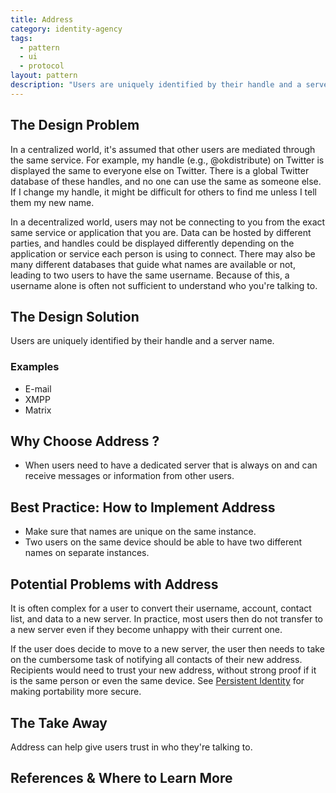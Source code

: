```yaml
---
title: Address
category: identity-agency
tags:
  - pattern
  - ui
  - protocol
layout: pattern
description: "Users are uniquely identified by their handle and a server name."
---
```


## The Design Problem

In a centralized world, it's assumed that other users are mediated through the
same service. For example, my handle (e.g., @okdistribute) on Twitter is
displayed the same to everyone else on Twitter. There is a global Twitter
database of these handles, and no one can use the same as someone else. If
I change my handle, it might be difficult for others to find me unless I tell
them my new name.

In a decentralized world, users may not be connecting to you from the exact
same service or application that you are. Data can be hosted by different
parties, and handles could be displayed differently depending on the
application or service each person is using to connect. There may also be many
different databases that guide what names are available or not, leading
to two users to have the same username. Because of this, a username alone is
often not sufficient to understand who you're talking to.

## The Design Solution

Users are uniquely identified by their handle and a server name.

### Examples

- E-mail
- XMPP
- Matrix

## Why Choose Address ?

- When users need to have a dedicated server that is always on and can receive messages or information from other users.

## Best Practice: How to Implement Address

- Make sure that names are unique on the same instance.
- Two users on the same device should be able to have two different
  names on separate instances.

## Potential Problems with Address

It is often complex for a user to convert their username, account, contact list, and data to a new server. In practice, most users then do not transfer to a new server even if they become unhappy with their current one.

If the user does decide to move to a new server, the user then needs to take on
the cumbersome task of notifying all contacts of their new address. Recipients
would need to trust your new address, without strong proof if it is the same
person or even the same device. See [Persistent
Identity](persistent-identity.md) for making portability more secure.

## The Take Away

Address can help give users trust in who they're talking to.

## References & Where to Learn More
